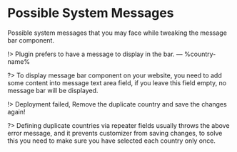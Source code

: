 # Possible System Messages

Possible system messages that you may face while tweaking the message bar component.

!> Plugin prefers to have a message to display in the bar. &mdash; %country-name%

?> To display message bar component on your website, you need to add some content into message text area field, if you leave this field empty, no message bar will be displayed.

!> Deployment failed, Remove the duplicate country and save the changes again!

?> Defining duplicate countries via repeater fields usually throws the above error message, and it prevents customizer from saving changes, to solve this you need to make sure you have selected each country only once.
